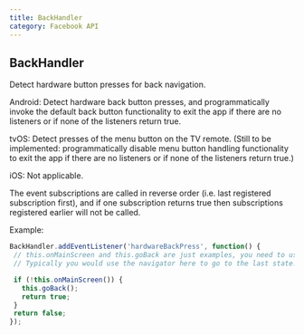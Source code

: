 ```yaml
---
title: BackHandler
category: Facebook API
---
```

<!-- Generated by documentation.js. Update this documentation by updating the source code. -->

## BackHandler

Detect hardware button presses for back navigation.

Android: Detect hardware back button presses, and programmatically invoke the default back button
functionality to exit the app if there are no listeners or if none of the listeners return true.

tvOS: Detect presses of the menu button on the TV remote.  (Still to be implemented:
programmatically disable menu button handling
functionality to exit the app if there are no listeners or if none of the listeners return true.)

iOS: Not applicable.

The event subscriptions are called in reverse order (i.e. last registered subscription first),
and if one subscription returns true then subscriptions registered earlier will not be called.

Example:

```javascript
BackHandler.addEventListener('hardwareBackPress', function() {
 // this.onMainScreen and this.goBack are just examples, you need to use your own implementation here
 // Typically you would use the navigator here to go to the last state.

 if (!this.onMainScreen()) {
   this.goBack();
   return true;
 }
 return false;
});
```
